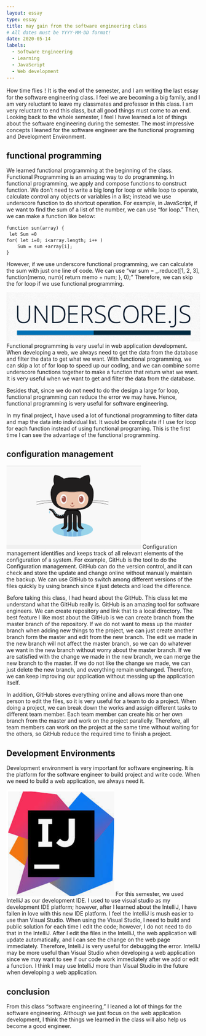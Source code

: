 ```yaml
---
layout: essay
type: essay
title: may gain from the software engineering class
# All dates must be YYYY-MM-DD format!
date: 2020-05-14
labels: 
  - Software Engineering
  - Learning
  - JavaScript
  - Web development
---
```

How time flies！It is the end of the semester, and I am writing the last essay for the software engineering class.  I feel we are becoming a big family, and I am very reluctant to leave my classmates and professor in this class.  I am very reluctant to end this class, but all good things must come to an end.  Looking back to the whole semester, I feel I have learned a lot of things about the software engineering during the semester.  The most impressive concepts I leaned for the software engineer are the functional programing and Development Environment.

## functional programming

We learned functional programming at the beginning of the class.  Functional Programming is an amazing way to do programming.  In functional programming, we apply and compose functions to construct function.  We don’t need to write a big long for loop or while loop to operate, calculate control any objects or variables in a list; instead we use underscore function to do shortcut operation.   For example, in JavaScript, if we want to find the sum of a list of the number, we can use “for loop.” Then, we can make a function like below:

```
function sun(array) {
 let Sum =0
for( let i=0; i<array.length; i++ )
	Sum = sum +array[i]; 
}  

```

However, if we use underscore functional programming, we can calculate the sum with just one line of code.  We can use “var sum = _.reduce([1, 2, 3], function(memo, num){ return memo + num; }, 0);”  Therefore, we can skip the for loop if we use functional programming.  

<img class="ui small floated image" src="../images/fp.PNG">
Functional programming is very useful in web application development.  When developing a web, we always need to get the data from the database and filter the data to get what we want.  With functional programming, we can skip a lot of for loop to speed up our coding, and we can combine some underscore functions together to make a function that return what we want.  It is very useful when we want to get and filter the data from the database.  

Besides that, since we do not need to do the design a large for loop, functional programming can reduce the error we may have.  Hence, functional programming is very useful for software engineering. 

In my final project, I have used a lot of functional programming to filter data and map the data into individual list.  It would be complicate if I use for loop for each function instead of using functional programing.  This is the first time I can see the advantage of the functional programming.

## configuration management

<img class="ui small floated image" src="../images/git.PNG">
Configuration management identifies and keeps track of all relevant elements of the configuration of a system.  For example, GitHub is the tool to do the Configuration management.   GitHub can do the version control, and it can check and store the update and change online without manually maintain the backup.  We can use GitHub to switch among different versions of the files quickly by using branch since it just detects and load the difference.

Before taking this class, I had heard about the GitHub.  This class let me understand what the GitHub really is.  GitHub is an amazing tool for software engineers.   We can create repository and link that to a local directory.  The best feature I like most about the GitHub is we can create branch from the master branch of the repository.  If we do not want to mess up the master branch when adding new things to the project, we can just create another branch form the master and edit from the new branch.  The edit we made in the new branch will not affect the master branch, so we can do whatever we want in the new branch without worry about the master branch.  If we are satisfied with the change we made in the new branch, we can merge the new branch to the master.   If we do not like the change we made, we can just delete the new branch, and everything remain unchanged.  Therefore, we can keep improving our application without messing up the application itself.

In addition, GitHub stores everything online and allows more than one person to edit the files, so it is very useful for a team to do a project.  When doing a project, we can break down the works and assign different tasks to different team member.  Each team member can create his or her own branch from the master and work on the project parallelly.   Therefore, all team members can work on the project at the same time without waiting for the others, so GitHub reduce the required time to finish a project.

## Development Environments

Development environment is very important for software engineering.  It is the platform for the software engineer to build project and write code.  When we need to build a web application, we always need it.

<img class="ui small floated image" src="../images/ij.PNG">
For this semester, we used IntelliJ as our development IDE.  I used to use visual studio as my development IDE platform; however, after I learned about the IntelliJ, I have fallen in love with this new IDE platform.  I feel the IntelliJ is mush easier to use than Visual Studio.  When using the Visual Studio, I need to build and public solution for each time I edit the code; however, I do not need to do that in the IntelliJ.  After I edit the files in the IntelliJ, the web application will update automatically, and I can see the change on the web page immediately.   Therefore, IntelliJ is very useful for debugging the error.  IntelliJ may be more useful than Visual Studio when developing a web application since we may want to see if our code work immediately after we add or edit a function.  I think I may use IntelliJ more than Visual Studio in the future when developing a web application.

## conclusion

From this class “software engineering,” I leaned a lot of things for the software engineering.  Although we just focus on the web application development, I think the things we learned in the class will also help us become a good engineer.
